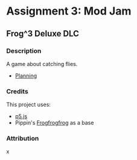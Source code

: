 # Assignment 3: Mod Jam
## Frog^3 Deluxe DLC

### Description
A game about catching flies.

- [Planning](./planning.md)

### Credits
This project uses:
- [p5.js](https://p5js.org)
- Pippin's [Frogfrogfrog](https://pippinbarr.github.io/cart253-examples/topics/making/frogfrogfrog/index.html) as a base

### Attribution
x

